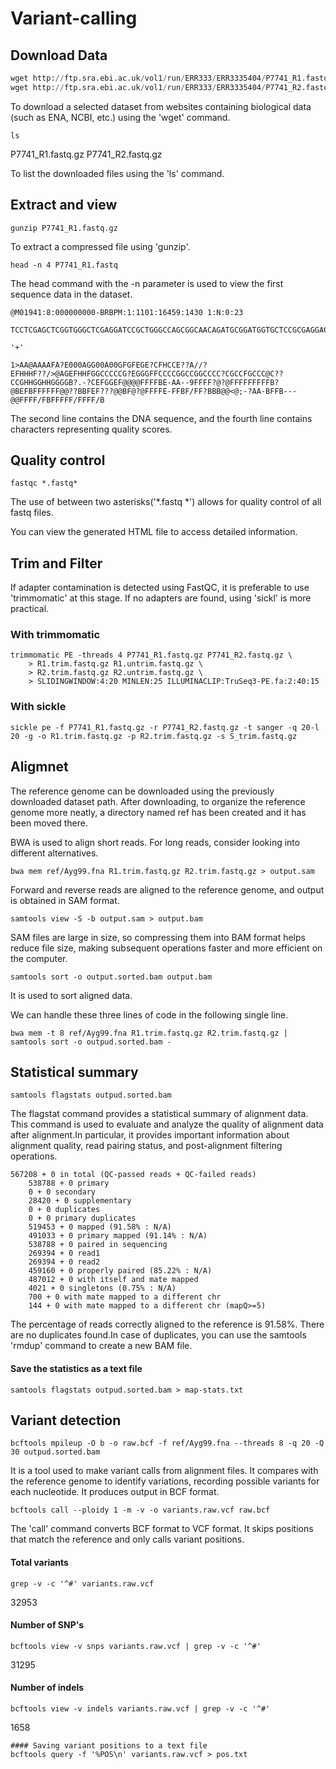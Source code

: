 # Variant-calling

## Download Data
```python
wget http://ftp.sra.ebi.ac.uk/vol1/run/ERR333/ERR3335404/P7741_R1.fastq.gz
wget http://ftp.sra.ebi.ac.uk/vol1/run/ERR333/ERR3335404/P7741_R2.fastq.gz
```

To download a selected dataset from websites containing biological data (such as ENA, NCBI, etc.) using the 'wget' command.

````
ls
````
P7741_R1.fastq.gz P7741_R2.fastq.gz

To list the downloaded files using the 'ls' command.

## Extract and view
````
gunzip P7741_R1.fastq.gz
````
To extract a compressed file using 'gunzip'.

````
head -n 4 P7741_R1.fastq 
````
The head command with the -n parameter is used to view the first sequence data in the dataset.


    @M01941:8:000000000-BRBPM:1:1101:16459:1430 1:N:0:23
    
    TCCTCGAGCTCGGTGGGCTCGAGGATCCGCTGGGCCAGCGGCAACAGATGCGGATGGTGCTCCGCGAGGACGCTTCCCGCGCTGGCCGTTGCGGTCACCGCCCCGATCGTCAGCCGTCCCGAGGTGTAGGCGGGATGCCCCAGCAGAAGGCGAAGGATCTCACCGCCTGCATAGCCGCTGGCACCCGCTACGGCCACCCTGATTGCATCGGTCGCGTGGGCCATTTCGAGGATTTTGCATGGTTATGCAAT
    
    '+'
    
    1>AA@AAAAFA?E000AGG00A00GFGFEGE?CFHCCE??A//?EFHHHF??/>@AGEFHHFGGCCCCCG?EGGGFFCCCCGGCCGGCCCC?CGCCFGCCC@C??CCGHHGGHHGGGGB?.-?CEFGGEF@@@@FFFFBE-AA--9FFFF?@?@FFFFFFFFFB?@BEFBFFFFFF@@??BBFEF???@@BF@?@FFFFE-FFBF/FF?BBB@@<@;-?AA-BFFB---@@FFFF/FBFFFFF/FFFF/B


The second line contains the DNA sequence, and the fourth line contains characters representing quality scores.

## Quality control

````
fastqc *.fastq*
````
The use of between two asterisks('*.fastq *') allows for quality control of all fastq files.

You can view the generated HTML file to access detailed information.

## Trim and Filter


If adapter contamination is detected using FastQC, it is preferable to use 'trimmomatic' at this stage. If no adapters are found, using 'sickl' is more practical.
### With trimmomatic 
````
trimmomatic PE -threads 4 P7741_R1.fastq.gz P7741_R2.fastq.gz \
	> R1.trim.fastq.gz R1.untrim.fastq.gz \
	> R2.trim.fastq.gz R2.untrim.fastq.gz \
	> SLIDINGWINDOW:4:20 MINLEN:25 ILLUMINACLIP:TruSeq3-PE.fa:2:40:15 
````
### With sickle

````
sickle pe -f P7741_R1.fastq.gz -r P7741_R2.fastq.gz -t sanger -q 20-l 20 -g -o R1.trim.fastq.gz -p R2.trim.fastq.gz -s S_trim.fastq.gz
````

## Aligmnet
The reference genome can be downloaded using the previously downloaded dataset path. After downloading, to organize the reference genome more neatly, a directory named ref has been created and it has been moved there.

BWA is used to align short reads. For long reads, consider looking into different alternatives.

```
bwa mem ref/Ayg99.fna R1.trim.fastq.gz R2.trim.fastq.gz > output.sam
```
Forward and reverse reads are aligned to the reference genome, and output is obtained in SAM format.
```
samtools view -S -b output.sam > output.bam
```
SAM files are large in size, so compressing them into BAM format helps reduce file size, making subsequent operations faster and more efficient on the computer.

```
samtools sort -o output.sorted.bam output.bam
```
It is used to sort aligned data.


We can handle these three lines of code in the following single line.
```
bwa mem -t 8 ref/Ayg99.fna R1.trim.fastq.gz R2.trim.fastq.gz | samtools sort -o outpud.sorted.bam -
```
## Statistical summary
```
samtools flagstats outpud.sorted.bam 
```
The flagstat command provides a statistical summary of alignment data. This command is used to evaluate and analyze the quality of alignment data after alignment.In particular, it provides important information about alignment quality, read pairing status, and post-alignment filtering operations.

    567208 + 0 in total (QC-passed reads + QC-failed reads)
    	538788 + 0 primary
    	0 + 0 secondary
    	28420 + 0 supplementary
    	0 + 0 duplicates
    	0 + 0 primary duplicates
    	519453 + 0 mapped (91.58% : N/A)
    	491033 + 0 primary mapped (91.14% : N/A)
    	538788 + 0 paired in sequencing
    	269394 + 0 read1
    	269394 + 0 read2
    	459160 + 0 properly paired (85.22% : N/A)
    	487012 + 0 with itself and mate mapped
    	4021 + 0 singletons (0.75% : N/A)
    	700 + 0 with mate mapped to a different chr
    	144 + 0 with mate mapped to a different chr (mapQ>=5)


The percentage of reads correctly aligned to the reference is 91.58%.
There are no duplicates found.In case of duplicates, you can use the samtools 'rmdup' command to create a new BAM file.

#### Save the statistics as a text file
```
samtools flagstats outpud.sorted.bam > map-stats.txt
```


## Variant detection

```
bcftools mpileup -O b -o raw.bcf -f ref/Ayg99.fna --threads 8 -q 20 -Q 30 outpud.sorted.bam
```
It is a tool used to make variant calls from alignment files. It compares with the reference genome to identify variations, recording possible variants for each nucleotide. It produces output in BCF format.

```
bcftools call --ploidy 1 -m -v -o variants.raw.vcf raw.bcf
```
The 'call' command converts BCF format to VCF format. It skips positions that match the reference and only calls variant positions.


#### Total variants
```
grep -v -c '^#' variants.raw.vcf 
```
32953

#### Number of SNP's
```
bcftools view -v snps variants.raw.vcf | grep -v -c '^#'
```
31295

#### Number of indels
```
bcftools view -v indels variants.raw.vcf | grep -v -c '^#'
```
1658

```
#### Saving variant positions to a text file
bcftools query -f '%POS\n' variants.raw.vcf > pos.txt
```

